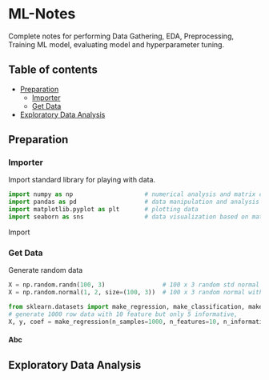# ML-Notes
Complete notes for performing Data Gathering, EDA, Preprocessing, Training ML model, evaluating model and hyperparameter tuning.
## Table of contents
- [Preparation](#Preparation)
	- [Importer](#Importer)
	- [Get Data](#Get-Data)
- [Exploratory Data Analysis](#Exploratory-Data-Analysis)


## Preparation
### Importer
Import standard library for playing with data.
```python
import numpy as np                    # numerical analysis and matrix computation 
import pandas as pd                   # data manipulation and analysis on tabular data
import matplotlib.pyplot as plt       # plotting data
import seaborn as sns                 # data visualization based on matplotlib
```
Import 
### Get Data
Generate random data
```python
X = np.random.randn(100, 3)                # 100 x 3 random std normal dist array
X = np.random.normal(1, 2, size=(100, 3))  # 100 x 3 random normal with mean 1 and stddev 2

from sklearn.datasets import make_regression, make_classification, make_blobs
# generate 1000 row data with 10 feature but only 5 informative, 
X, y, coef = make_regression(n_samples=1000, n_features=10, n_informative=5, noise=0.0, coef=False, random_state=None)
```

#### Abc
## Exploratory Data Analysis

<!--stackedit_data:
eyJoaXN0b3J5IjpbLTQzMzM4NDAzMiw4NTcwMzgyNTMsLTcwOD
IwNTU2MCwxOTI5MjIzMzQ2LDE3ODE2OTk1MjQsODc4MTE0MzI5
LC0xODQwMzM2OTcsMTYwODg2Mzg2OSwxMzY1NjQxNTY5LDEzMD
k2MzYwMTEsLTIwODkwMTA0NzIsMTI3ODA2NDYxOF19
-->